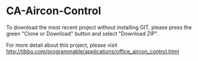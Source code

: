 # CA-Aircon-Control

To download the most recent project without installing GIT, please press the green "Clone or Download" button and select "Download ZIP".

For more detail about this project, please visit http://tibbo.com/programmable/applications/office_aircon_control.html

